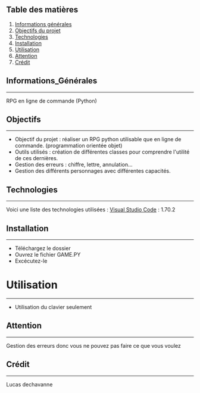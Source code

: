 ## Table des matières
1. [Informations générales](#informations_générales)
2. [Objectifs du projet](#Objectifs)
3. [Technologies](#technologies)
4. [Installation](#installation)
5. [Utilisation](#utilisation)
6. [Attention](#attention)
7. [Crédit](#crédit)

## Informations_Générales
***
RPG en ligne de commande (Python)
## Objectifs
***
- Objectif du projet : réaliser un RPG python utilisable que en ligne de commande. (programmation orientée objet)
- Outils utilisés : création de différentes classes pour comprendre l'utilité de ces dernières.
- Gestion des erreurs : chiffre, lettre, annulation...
- Gestion des différents personnages avec différentes capacités.
## Technologies
***
Voici une liste des technologies utilisées :
[Visual Studio Code](https://code.visualstudio.com/) : 1.70.2
## Installation
*** 
- Téléchargez le dossier
- Ouvrez le fichier GAME.PY
- Excécutez-le 
# Utilisation
***
- Utilisation du clavier seulement 
## Attention
***
Gestion des erreurs donc vous ne pouvez pas faire ce que vous voulez 
## Crédit 
***
Lucas dechavanne 
 
